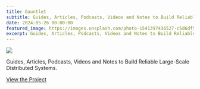 ```yaml
---
title: Gauntlet
subtitle: Guides, Articles, Podcasts, Videos and Notes to Build Reliable Large-Scale Distributed Systems.
date: 2024-05-26 00:00:00
featured_image: https://images.unsplash.com/photo-1541397436527-c5d6df584ce1
excerpt: Guides, Articles, Podcasts, Videos and Notes to Build Reliable Large-Scale Distributed Systems.
---
```


![](https://images.unsplash.com/photo-1541397436527-c5d6df584ce1)

Guides, Articles, Podcasts, Videos and Notes to Build Reliable Large-Scale Distributed Systems.

<a href="https://github.com/Clivern/Gauntlet" class="button button--large">View the Project</a>
